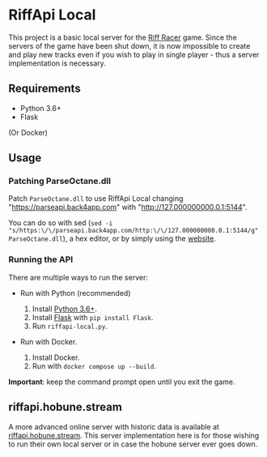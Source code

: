 # RiffApi Local

This project is a basic local server for the [Riff Racer](https://store.steampowered.com/app/351990) game. Since the servers of the game have been shut down, it is now impossible to create and play new tracks even if you wish to play in single player - thus a server implementation is necessary.

## Requirements

- Python 3.6+
- Flask

(Or Docker)

## Usage

### Patching ParseOctane.dll

Patch `ParseOctane.dll` to use RiffApi Local changing "https://parseapi.back4app.com" with "http://127.000000000.0.1:5144".

You can do so with sed (`sed -i "s/https:\/\/parseapi.back4app.com/http:\/\/127.000000000.0.1:5144/g" ParseOctane.dll`), a hex editor, or by simply using the [website](https://riffapi.hobune.stream/).

### Running the API

There are multiple ways to run the server:

- Run with Python (recommended)
  1. Install [Python 3.6+](https://www.python.org/downloads/).
  2. Install [Flask](https://pypi.org/project/Flask/) with `pip install Flask`.
  3. Run `riffapi-local.py`.

- Run with Docker.
  1. Install Docker.
  2. Run with `docker compose up --build`.

**Important**: keep the command prompt open until you exit the game.

## riffapi.hobune.stream

A more advanced online server with historic data is available at [riffapi.hobune.stream](https://riffapi.hobune.stream/). This server implementation here is for those wishing to run their own local server or in case the hobune server ever goes down.
